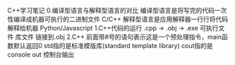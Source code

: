 C++学习笔记
0.编译型语言与解释型语言的对比
    编译型语言是将写完的代码一次性编译成机器可执行的二进制文件 C/C++
    解释型语言是应用解释器一行行将代码解释给机器 Python/Javascript
1.C++代码的运行
    .cpp -> .obj -> .exe 可执行文件
    库文件 链接到.obj
2.C++
    前面带#号的语句表示这是一个预处理指令，main函数默认返回0
    std指的是标准模版库(standard template library)
    cout指的是console out 控制台输出
